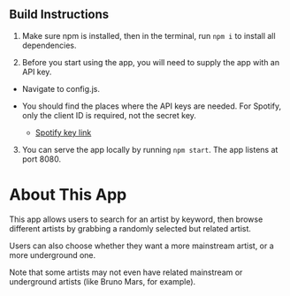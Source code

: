 ## Build Instructions

1. Make sure npm is installed, then in the terminal, run `npm i` to install all dependencies.

2. Before you start using the app, you will need to supply the app with an API key.

  * Navigate to config.js.

  * You should find the places where the API keys are needed. For Spotify, only the client ID is required, not the secret key.

  	* [Spotify key link](https://developer.spotify.com/web-api/)

3. You can serve the app locally by running `npm start`. The app listens at port 8080.

# About This App

This app allows users to search for an artist by keyword, then browse different artists by grabbing a randomly selected but related artist.

Users can also choose whether they want a more mainstream artist, or a more underground one. 

Note that some artists may not even have related mainstream or underground artists (like Bruno Mars, for example).